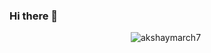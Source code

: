 ### Hi there 👋
<p align="center"> <img src="https://komarev.com/ghpvc/?username=akshaymarch7&label=Profile%20Views&theme=react-dark&style=plastic" alt="akshaymarch7" /> </p>
<!--
**GeneralChauhan/GeneralChauhan** is a ✨ _special_ ✨ repository because its `README.md` (this file) appears on your GitHub profile.

Here are some ideas to get you started:

- 🔭 I’m currently working on ...
- 🌱 I’m currently learning ...
- 👯 I’m looking to collaborate on ...
- 🤔 I’m looking for help with ...
- 💬 Ask me about ...
- 📫 How to reach me: ...
- 😄 Pronouns: ...
- ⚡ Fun fact: ...
-->
